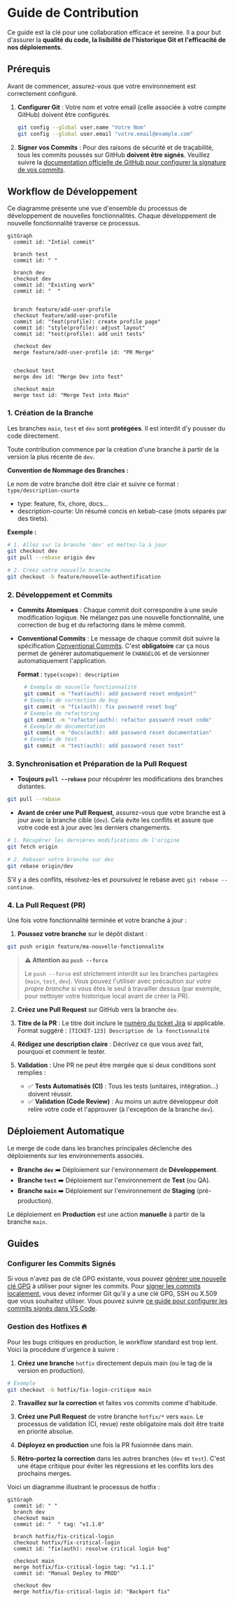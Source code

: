 # Guide de Contribution

Ce guide est la clé pour une collaboration efficace et sereine. Il a pour but d'assurer la **qualité du code, la lisibilité de l'historique Git et l'efficacité de nos déploiements**.

## Prérequis

Avant de commencer, assurez-vous que votre environnement est correctement configuré.

1. **Configurer Git** : Votre nom et votre email (celle associée à votre compte GitHub) doivent être configurés.

    ```bash
    git config --global user.name "Votre Nom"
    git config --global user.email "votre.email@example.com"
    ```

2. **Signer vos Commits** : Pour des raisons de sécurité et de traçabilité, tous les commits poussés sur GitHub **doivent être signés**. Veuillez suivre la [documentation officielle de GitHub pour configurer la signature de vos commits](https://docs.github.com/fr/authentication/managing-commit-signature-verification/signing-commits).


## Workflow de Développement

Ce diagramme présente une vue d'ensemble du processus de développement de nouvelles fonctionnalités. Chaque développement de nouvelle fonctionnalité traverse ce processus.

```mermaid
gitGraph
  commit id: "Intial commit"
  
  branch test
  commit id: " "
  
  branch dev
  checkout dev
  commit id: "Existing work"
  commit id: "  "
  

  branch feature/add-user-profile
  checkout feature/add-user-profile
  commit id: "feat(profile): create profile page"
  commit id: "style(profile): adjust layout"
  commit id: "test(profile): add unit tests"

  checkout dev
  merge feature/add-user-profile id: "PR Merge"
  

  checkout test
  merge dev id: "Merge Dev into Test"

  checkout main
  merge test id: "Merge Test into Main"
```

### 1. Création de la Branche

Les branches `main`, `test` et `dev` sont **protégées**. Il est interdit d'y pousser du code directement.

Toute contribution commence par la création d'une branche à partir de la version la plus récente de `dev`. 

**Convention de Nommage des Branches :**
    
Le nom de votre branche doit être clair et suivre ce format : `type/description-courte`
- type: feature, fix, chore, docs...
- description-courte: Un résumé concis en kebab-case (mots séparés par des tirets).

**Exemple :**

```bash
# 1. Allez sur la branche 'dev' et mettez-la à jour
git checkout dev
git pull --rebase origin dev

# 2. Créez votre nouvelle branche
git checkout -b feature/nouvelle-authentification
```

### 2. Développement et Commits 

- **Commits Atomiques** : Chaque commit doit correspondre à une seule modification logique. Ne mélangez pas une nouvelle fonctionnalité, une correction de bug et du refactoring dans le même commit.

- **Conventional Commits** : Le message de chaque commit doit suivre la spécification [Conventional Commits](https://www.conventionalcommits.org/). C'est **obligatoire** car ça nous permet de générer automatiquement le `CHANGELOG` et de versionner automatiquement l'application.

    **Format** : `type(scope): description`

    ```bash
      # Exemple de nouvelle fonctionnalité
      git commit -m "feat(auth): add password reset endpoint" 
      # Exemple de correction de bug
      git commit -m "fix(auth): fix password reset bug"
      # Exemple de refactoring
      git commit -m "refactor(auth): refactor password reset code"
      # Exemple de documentation
      git commit -m "docs(auth): add password reset documentation"
      # Exemple de test
      git commit -m "test(auth): add password reset test"
    ```

### 3. Synchronisation et Préparation de la Pull Request

- **Toujours `pull --rebase`** pour récupérer les modifications des branches distantes.

```bash
git pull --rebase
``` 

- **Avant de créer une Pull Request**, assurez-vous que votre branche est à jour avec la branche cible (`dev`). Cela évite les conflits et assure que votre code est à jour avec les derniers changements.

```bash 
# 1. Récupérer les dernières modifications de l'origine
git fetch origin 

# 2. Rebaser votre branche sur dev
git rebase origin/dev
```

S'il y a des conflits, résolvez-les et poursuivez le rebase avec `git rebase --continue`.

### 4. La Pull Request (PR)

Une fois votre fonctionnalité terminée et votre branche à jour :

1. **Poussez votre branche** sur le dépôt distant :

```bash
git push origin feature/ma-nouvelle-fonctionnalite
```

> **⚠️ Attention au `push --force`**
> 
> Le `push --force` est strictement interdit sur les branches partagées (`main`, `test`, `dev`). Vous pouvez l'utiliser avec précaution sur *votre propre branche* si vous êtes le seul à travailler dessus (par exemple, pour nettoyer votre historique local avant de créer la PR).

2. **Créez une Pull Request** sur GitHub vers la branche `dev`.

3. **Titre de la PR** : Le titre doit inclure le [numéro du ticket Jira](https://support.atlassian.com/jira-cloud-administration/docs/use-the-github-for-jira-app/) si applicable. Format suggéré : `[TICKET-123] Description de la fonctionnalité`

4. **Rédigez une description claire** : Décrivez ce que vous avez fait, pourquoi et comment le tester.

5. **Validation** : Une PR ne peut être mergée que si deux conditions sont remplies :

    - ✅ **Tests Automatisés (CI)** : Tous les tests (unitaires, intégration...) doivent réussir.
    - ✅ **Validation (Code Review)** : Au moins un autre développeur doit relire votre code et l'approuver (à l'exception de la branche `dev`).

## Déploiement Automatique

Le merge de code dans les branches principales déclenche des déploiements sur les environnements associés.

- **Branche `dev`** ➡️ Déploiement sur l'environnement de **Développement**.
- **Branche `test`** ➡️ Déploiement sur l'environnement de **Test** (ou QA).
- **Branche `main`** ➡️ Déploiement sur l'environnement de **Staging** (pré-production).

Le déploiement en **Production** est une action **manuelle** à partir de la branche `main`.

## Guides

### Configurer les Commits Signés

Si vous n'avez pas de clé GPG existante, vous pouvez [générer une nouvelle clé GPG](https://docs.github.com/fr/authentication/managing-commit-signature-verification/generating-a-new-gpg-key) à utiliser pour signer les commits. Pour [signer les commits localement](https://docs.github.com/fr/authentication/managing-commit-signature-verification/telling-git-about-your-signing-key), vous devez informer Git qu'il y a une clé GPG, SSH ou X.509 que vous souhaitez utiliser. Vous pouvez suivre [ce guide pour configurer les commits signés dans VS Code](https://dev.to/devmount/signed-git-commits-in-vs-code-36do).

### Gestion des Hotfixes 🔥

Pour les bugs critiques en production, le workflow standard est trop lent. Voici la procédure d'urgence à suivre :

1. **Créez une branche** `hotfix` directement depuis main (ou le tag de la version en production).

  ```bash
  # Exemple
  git checkout -b hotfix/fix-login-critique main
  ```

2. **Travaillez sur la correction** et faites vos commits comme d'habitude.

3. **Créez une Pull Request** de votre branche `hotfix/*` vers `main`. Le processus de validation (CI, revue) reste obligatoire mais doit être traité en priorité absolue.

4. **Déployez en production** une fois la PR fusionnée dans main.

5. **Rétro-portez la correction** dans les autres branches (`dev` et `test`). C'est une étape critique pour éviter les régressions et les conflits lors des prochains merges.

Voici un diagramme illustrant le processus de hotfix :

```mermaid
gitGraph
  commit id: " "
  branch dev
  checkout main
  commit id: "  " tag: "v1.1.0"

  branch hotfix/fix-critical-login
  checkout hotfix/fix-critical-login
  commit id: "fix(auth): resolve critical login bug"

  checkout main
  merge hotfix/fix-critical-login tag: "v1.1.1"
  commit id: "Manual Deploy to PROD"

  checkout dev
  merge hotfix/fix-critical-login id: "Backport fix"
```
